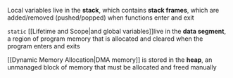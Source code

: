 Local variables live in the **stack**, which contains **stack frames**, which are added/removed (pushed/popped) when functions enter and exit

`static` [[Lifetime and Scope|and global variables]]live in the **data segment**, a region of program memory that is allocated and cleared when the program enters and exits

[[Dynamic Memory Allocation|DMA memory]] is stored in the **heap**, an unmanaged block of memory that must be allocated and freed manually
